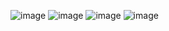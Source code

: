 ![image](https://user-images.githubusercontent.com/63268327/149862165-d83f2351-d184-46f4-b535-347788b8b30c.png)
![image](https://user-images.githubusercontent.com/63268327/149862186-a4a4b4cd-3d01-4d5c-83aa-e89fa6f417a1.png)
![image](https://user-images.githubusercontent.com/63268327/149862220-3de38e61-fde8-40aa-9b9d-e56b094262ba.png)
![image](https://user-images.githubusercontent.com/63268327/149862237-bf2616ce-2818-492f-b35e-a72cfc23a13c.png)
